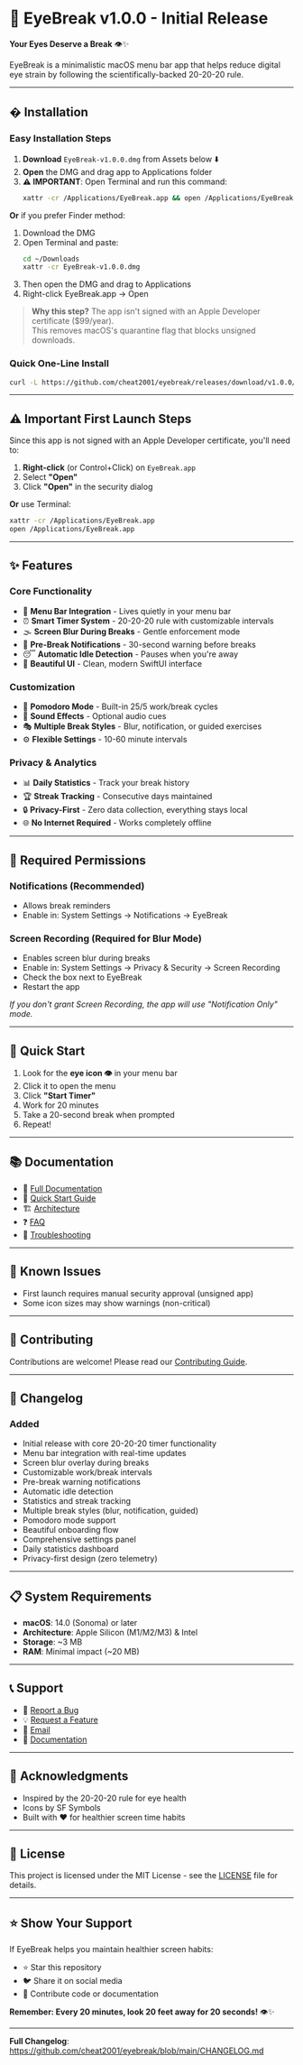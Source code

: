# 🎉 EyeBreak v1.0.0 - Initial Release

**Your Eyes Deserve a Break** 👁️✨

EyeBreak is a minimalistic macOS menu bar app that helps reduce digital eye strain by following the scientifically-backed 20-20-20 rule.

---

## � Installation

### Easy Installation Steps

1. **Download** `EyeBreak-v1.0.0.dmg` from Assets below ⬇️
2. **Open** the DMG and drag app to Applications folder
3. **⚠️ IMPORTANT**: Open Terminal and run this command:
   ```bash
   xattr -cr /Applications/EyeBreak.app && open /Applications/EyeBreak.app
   ```
   
**Or** if you prefer Finder method:
1. Download the DMG
2. Open Terminal and paste:
   ```bash
   cd ~/Downloads
   xattr -cr EyeBreak-v1.0.0.dmg
   ```
3. Then open the DMG and drag to Applications
4. Right-click EyeBreak.app → Open

> **Why this step?** The app isn't signed with an Apple Developer certificate ($99/year).  
> This removes macOS's quarantine flag that blocks unsigned downloads.

### Quick One-Line Install

```bash
curl -L https://github.com/cheat2001/eyebreak/releases/download/v1.0.0/EyeBreak-v1.0.0.dmg -o ~/Downloads/EyeBreak.dmg && xattr -cr ~/Downloads/EyeBreak.dmg && open ~/Downloads/EyeBreak.dmg
```

---

## ⚠️ Important First Launch Steps

Since this app is not signed with an Apple Developer certificate, you'll need to:

1. **Right-click** (or Control+Click) on `EyeBreak.app`
2. Select **"Open"**
3. Click **"Open"** in the security dialog

**Or** use Terminal:
```bash
xattr -cr /Applications/EyeBreak.app
open /Applications/EyeBreak.app
```

---

## ✨ Features

### Core Functionality
- 🎯 **Menu Bar Integration** - Lives quietly in your menu bar
- ⏰ **Smart Timer System** - 20-20-20 rule with customizable intervals
- 🌫️ **Screen Blur During Breaks** - Gentle enforcement mode
- 🔔 **Pre-Break Notifications** - 30-second warning before breaks
- 😴 **Automatic Idle Detection** - Pauses when you're away
- 🎨 **Beautiful UI** - Clean, modern SwiftUI interface

### Customization
- 🍅 **Pomodoro Mode** - Built-in 25/5 work/break cycles
- 🎵 **Sound Effects** - Optional audio cues
- 🎭 **Multiple Break Styles** - Blur, notification, or guided exercises
- ⚙️ **Flexible Settings** - 10-60 minute intervals

### Privacy & Analytics
- 📊 **Daily Statistics** - Track your break history
- 🏆 **Streak Tracking** - Consecutive days maintained
- 🔒 **Privacy-First** - Zero data collection, everything stays local
- 🌐 **No Internet Required** - Works completely offline

---

## 🔐 Required Permissions

### Notifications (Recommended)
- Allows break reminders
- Enable in: System Settings → Notifications → EyeBreak

### Screen Recording (Required for Blur Mode)
- Enables screen blur during breaks
- Enable in: System Settings → Privacy & Security → Screen Recording
- Check the box next to EyeBreak
- Restart the app

*If you don't grant Screen Recording, the app will use "Notification Only" mode.*

---

## 🚀 Quick Start

1. Look for the **eye icon 👁️** in your menu bar
2. Click it to open the menu
3. Click **"Start Timer"**
4. Work for 20 minutes
5. Take a 20-second break when prompted
6. Repeat!

---

## 📚 Documentation

- 📖 [Full Documentation](https://github.com/cheat2001/eyebreak/blob/main/docs/README.md)
- 🚀 [Quick Start Guide](https://github.com/cheat2001/eyebreak/blob/main/docs/QUICKSTART.md)
- 🏗️ [Architecture](https://github.com/cheat2001/eyebreak/blob/main/docs/ARCHITECTURE.md)
- ❓ [FAQ](https://github.com/cheat2001/eyebreak/blob/main/docs/FAQ.md)
- 🐛 [Troubleshooting](https://github.com/cheat2001/eyebreak/blob/main/docs/FAQ.md#troubleshooting)

---

## 🐛 Known Issues

- First launch requires manual security approval (unsigned app)
- Some icon sizes may show warnings (non-critical)

---

## 🤝 Contributing

Contributions are welcome! Please read our [Contributing Guide](https://github.com/cheat2001/eyebreak/blob/main/CONTRIBUTING.md).

---

## 📝 Changelog

### Added
- Initial release with core 20-20-20 timer functionality
- Menu bar integration with real-time updates
- Screen blur overlay during breaks
- Customizable work/break intervals
- Pre-break warning notifications
- Automatic idle detection
- Statistics and streak tracking
- Multiple break styles (blur, notification, guided)
- Pomodoro mode support
- Beautiful onboarding flow
- Comprehensive settings panel
- Daily statistics dashboard
- Privacy-first design (zero telemetry)

---

## 📋 System Requirements

- **macOS**: 14.0 (Sonoma) or later
- **Architecture**: Apple Silicon (M1/M2/M3) & Intel
- **Storage**: ~3 MB
- **RAM**: Minimal impact (~20 MB)

---

## 📞 Support

- 🐛 [Report a Bug](https://github.com/cheat2001/eyebreak/issues/new?template=bug_report.md)
- 💡 [Request a Feature](https://github.com/cheat2001/eyebreak/issues/new?template=feature_request.md)
- 📧 [Email](mailto:chansocheatsok2001@gmail.com)
- 📖 [Documentation](https://github.com/cheat2001/eyebreak/blob/main/docs/README.md)

---

## 🙏 Acknowledgments

- Inspired by the 20-20-20 rule for eye health
- Icons by SF Symbols
- Built with ❤️ for healthier screen time habits

---

## 📜 License

This project is licensed under the MIT License - see the [LICENSE](https://github.com/cheat2001/eyebreak/blob/main/LICENSE) file for details.

---

## ⭐️ Show Your Support

If EyeBreak helps you maintain healthier screen habits:
- ⭐️ Star this repository
- 🐦 Share it on social media
- 🤝 Contribute code or documentation

**Remember: Every 20 minutes, look 20 feet away for 20 seconds!** 👁️✨

---

**Full Changelog**: https://github.com/cheat2001/eyebreak/blob/main/CHANGELOG.md
